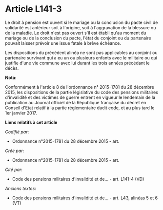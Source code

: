 # Article L141-3

Le droit à pension est ouvert si le mariage ou la conclusion du pacte civil de solidarité est antérieur soit à l'origine,
soit à l'aggravation de la blessure ou de la maladie. Le droit n'est pas ouvert s'il est établi qu'au moment du mariage ou de
la conclusion du pacte, l'état du conjoint ou du partenaire pouvait laisser prévoir une issue fatale à brève échéance.

Les dispositions du précédent alinéa ne sont pas applicables au conjoint ou partenaire survivant qui a eu un ou plusieurs
enfants avec le militaire ou qui justifie d'une vie commune avec lui durant les trois années précédant le décès.

**Nota:**

Conformément à l'article 8 de l'ordonnance n° 2015-1781 du 28 décembre 2015, les dispositions de la partie législative du
code des pensions militaires d'invalidité et des victimes de guerre entrent en vigueur le lendemain de la publication au
Journal officiel de la République française du décret en Conseil d'Etat relatif à la partie réglementaire dudit code, et au
plus tard le 1er janvier 2017.

**Liens relatifs à cet article**

_Codifié par_:

  - Ordonnance n°2015-1781 du 28 décembre 2015 - art.

_Créé par_:

  - Ordonnance n°2015-1781 du 28 décembre 2015 - art.

_Cité par_:

  - Code des pensions militaires d'invalidité et de... - art. L141-4 (VD)

_Anciens textes_:

  - Code des pensions militaires d'invalidité et de... - art. L43, alinéas 5 et 6 (VT)
